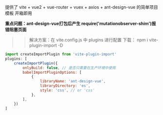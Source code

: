 提供了 vite + vue2 + vue-router + vuex + axios + ant-design-vue 的简单项目模板
开箱即用


**重点问题：ant-design-vue打包后产生 require('mutationobserver-shim')报错阻塞页面**
>> 解决方案：在 vite.config.js 中 plugins 进行配置
> 下载： npm i vite-plugin-import -D
```js
import createImportPlugin from 'vite-plugin-import'
plugins: [
    createImportPlugin({
        onlyBuild: false, // 是否只需要在生产环境中使用
        babelImportPluginOptions: [
            {
                libraryName: 'ant-design-vue',
                libraryDirectory: 'es',
                style: 'css', // or 'css'
            },
        ],
    })
]
```